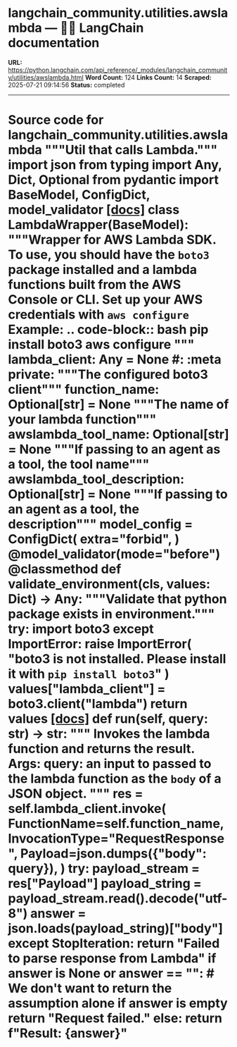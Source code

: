 # langchain_community.utilities.awslambda — 🦜🔗 LangChain  documentation

**URL:** https://python.langchain.com/api_reference/_modules/langchain_community/utilities/awslambda.html
**Word Count:** 124
**Links Count:** 14
**Scraped:** 2025-07-21 09:14:56
**Status:** completed

---

# Source code for langchain\_community.utilities.awslambda               """Util that calls Lambda."""          import json     from typing import Any, Dict, Optional          from pydantic import BaseModel, ConfigDict, model_validator                              [[docs]](https://python.langchain.com/api_reference/community/utilities/langchain_community.utilities.awslambda.LambdaWrapper.html#langchain_community.utilities.awslambda.LambdaWrapper)     class LambdaWrapper(BaseModel):         """Wrapper for AWS Lambda SDK.         To use, you should have the ``boto3`` package installed         and a lambda functions built from the AWS Console or         CLI. Set up your AWS credentials with ``aws configure``              Example:             .. code-block:: bash                      pip install boto3                      aws configure              """              lambda_client: Any = None  #: :meta private:         """The configured boto3 client"""         function_name: Optional[str] = None         """The name of your lambda function"""         awslambda_tool_name: Optional[str] = None         """If passing to an agent as a tool, the tool name"""         awslambda_tool_description: Optional[str] = None         """If passing to an agent as a tool, the description"""              model_config = ConfigDict(             extra="forbid",         )              @model_validator(mode="before")         @classmethod         def validate_environment(cls, values: Dict) -> Any:             """Validate that python package exists in environment."""                  try:                 import boto3                  except ImportError:                 raise ImportError(                     "boto3 is not installed. Please install it with `pip install boto3`"                 )                  values["lambda_client"] = boto3.client("lambda")             return values                         [[docs]](https://python.langchain.com/api_reference/community/utilities/langchain_community.utilities.awslambda.LambdaWrapper.html#langchain_community.utilities.awslambda.LambdaWrapper.run)         def run(self, query: str) -> str:             """             Invokes the lambda function and returns the             result.                  Args:                 query: an input to passed to the lambda                     function as the ``body`` of a JSON                     object.             """             res = self.lambda_client.invoke(                 FunctionName=self.function_name,                 InvocationType="RequestResponse",                 Payload=json.dumps({"body": query}),             )                  try:                 payload_stream = res["Payload"]                 payload_string = payload_stream.read().decode("utf-8")                 answer = json.loads(payload_string)["body"]                  except StopIteration:                 return "Failed to parse response from Lambda"                  if answer is None or answer == "":                 # We don't want to return the assumption alone if answer is empty                 return "Request failed."             else:                 return f"Result: {answer}"